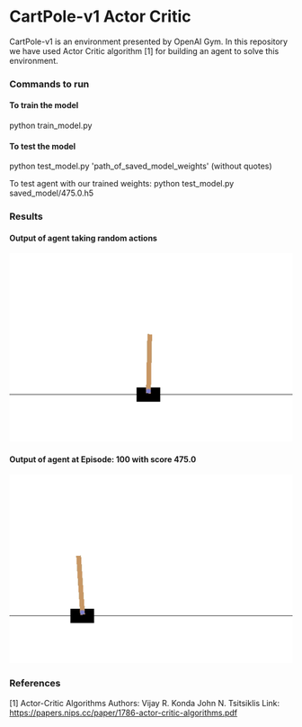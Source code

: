 # CartPole-v1 Actor Critic
CartPole-v1 is an environment presented by OpenAI Gym. In this repository we have used Actor Critic algorithm [1] for building an agent to solve this environment.

### Commands to run
#### To train the model
python train_model.py

#### To test the model
python test_model.py 'path_of_saved_model_weights' (without quotes)

To test agent with our trained weights: python test_model.py saved_model/475.0.h5


### Results

#### Output of agent taking random actions
![Episode: 0](demo/cartpole-v1_random.gif)

#### Output of agent at Episode: 100 with score 475.0
![Episode: 100, Score:475.0](demo/cartpole-v1_our.gif)


### References
[1] Actor-Critic Algorithms 
    Authors: Vijay R. Konda John N. Tsitsiklis
    Link: https://papers.nips.cc/paper/1786-actor-critic-algorithms.pdf


